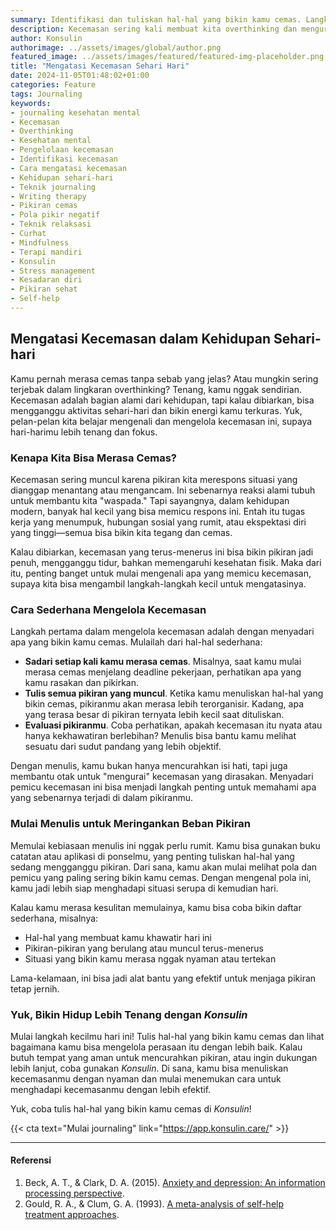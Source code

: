 ```yaml
---
summary: Identifikasi dan tuliskan hal-hal yang bikin kamu cemas. Langkah kecil ini bisa bantu kamu mengelola kecemasan sehari-hari dengan lebih baik.
description: Kecemasan sering kali membuat kita overthinking dan menguras energi. Salah satu cara untuk mengatasinya adalah dengan mengidentifikasi dan menuliskan hal-hal yang menjadi pemicu kecemasan. Menulis memungkinkan kita memproses pikiran dengan lebih terorganisir, mengurangi kecemasan, dan melihat situasi secara lebih objektif. Metode sederhana ini efektif membantu mengenali pola pikiran yang mengganggu dan membuka langkah untuk mengelola kecemasan dengan baik. Dengan bantuan platform seperti Konsulin, kamu bisa memiliki tempat aman untuk curhat dan belajar cara mengatasi kecemasan dengan lebih nyaman.
author: Konsulin
authorimage: ../assets/images/global/author.png
featured_image: ../assets/images/featured/featured-img-placeholder.png
title: "Mengatasi Kecemasan Sehari Hari"
date: 2024-11-05T01:48:02+01:00
categories: Feature
tags: Journaling
keywords:
- journaling kesehatan mental
- Kecemasan
- Overthinking
- Kesehatan mental
- Pengelolaan kecemasan
- Identifikasi kecemasan
- Cara mengatasi kecemasan
- Kehidupan sehari-hari
- Teknik journaling
- Writing therapy
- Pikiran cemas
- Pola pikir negatif
- Teknik relaksasi
- Curhat
- Mindfulness
- Terapi mandiri
- Konsulin
- Stress management
- Kesadaran diri
- Pikiran sehat
- Self-help
---
```


## Mengatasi Kecemasan dalam Kehidupan Sehari-hari

Kamu pernah merasa cemas tanpa sebab yang jelas? Atau mungkin sering terjebak dalam lingkaran overthinking? Tenang, kamu nggak sendirian. Kecemasan adalah bagian alami dari kehidupan, tapi kalau dibiarkan, bisa mengganggu aktivitas sehari-hari dan bikin energi kamu terkuras. Yuk, pelan-pelan kita belajar mengenali dan mengelola kecemasan ini, supaya hari-harimu lebih tenang dan fokus.

### Kenapa Kita Bisa Merasa Cemas?

Kecemasan sering muncul karena pikiran kita merespons situasi yang dianggap menantang atau mengancam. Ini sebenarnya reaksi alami tubuh untuk membantu kita "waspada." Tapi sayangnya, dalam kehidupan modern, banyak hal kecil yang bisa memicu respons ini. Entah itu tugas kerja yang menumpuk, hubungan sosial yang rumit, atau ekspektasi diri yang tinggi—semua bisa bikin kita tegang dan cemas. 

Kalau dibiarkan, kecemasan yang terus-menerus ini bisa bikin pikiran jadi penuh, mengganggu tidur, bahkan memengaruhi kesehatan fisik. Maka dari itu, penting banget untuk mulai mengenali apa yang memicu kecemasan, supaya kita bisa mengambil langkah-langkah kecil untuk mengatasinya.

### Cara Sederhana Mengelola Kecemasan

Langkah pertama dalam mengelola kecemasan adalah dengan menyadari apa yang bikin kamu cemas. Mulailah dari hal-hal sederhana: 

- **Sadari setiap kali kamu merasa cemas**. Misalnya, saat kamu mulai merasa cemas menjelang deadline pekerjaan, perhatikan apa yang kamu rasakan dan pikirkan.
- **Tulis semua pikiran yang muncul**. Ketika kamu menuliskan hal-hal yang bikin cemas, pikiranmu akan merasa lebih terorganisir. Kadang, apa yang terasa besar di pikiran ternyata lebih kecil saat dituliskan.
- **Evaluasi pikiranmu**. Coba perhatikan, apakah kecemasan itu nyata atau hanya kekhawatiran berlebihan? Menulis bisa bantu kamu melihat sesuatu dari sudut pandang yang lebih objektif.

Dengan menulis, kamu bukan hanya mencurahkan isi hati, tapi juga membantu otak untuk "mengurai" kecemasan yang dirasakan. Menyadari pemicu kecemasan ini bisa menjadi langkah penting untuk memahami apa yang sebenarnya terjadi di dalam pikiranmu.

### Mulai Menulis untuk Meringankan Beban Pikiran

Memulai kebiasaan menulis ini nggak perlu rumit. Kamu bisa gunakan buku catatan atau aplikasi di ponselmu, yang penting tuliskan hal-hal yang sedang mengganggu pikiran. Dari sana, kamu akan mulai melihat pola dan pemicu yang paling sering bikin kamu cemas. Dengan mengenal pola ini, kamu jadi lebih siap menghadapi situasi serupa di kemudian hari.

Kalau kamu merasa kesulitan memulainya, kamu bisa coba bikin daftar sederhana, misalnya:

- Hal-hal yang membuat kamu khawatir hari ini
- Pikiran-pikiran yang berulang atau muncul terus-menerus
- Situasi yang bikin kamu merasa nggak nyaman atau tertekan

Lama-kelamaan, ini bisa jadi alat bantu yang efektif untuk menjaga pikiran tetap jernih.

### Yuk, Bikin Hidup Lebih Tenang dengan *Konsulin*

Mulai langkah kecilmu hari ini! Tulis hal-hal yang bikin kamu cemas dan lihat bagaimana kamu bisa mengelola perasaan itu dengan lebih baik. Kalau butuh tempat yang aman untuk mencurahkan pikiran, atau ingin dukungan lebih lanjut, coba gunakan *Konsulin*. Di sana, kamu bisa menuliskan kecemasanmu dengan nyaman dan mulai menemukan cara untuk menghadapi kecemasanmu dengan lebih efektif.

Yuk, coba tulis hal-hal yang bikin kamu cemas di *Konsulin*!

{{< cta text="Mulai journaling" link="https://app.konsulin.care/" >}}

---

#### Referensi

1. Beck, A. T., & Clark, D. A. (2015). [Anxiety and depression: An information processing perspective](https://www.taylorfrancis.com/chapters/edit/10.4324/9781315674766-7/anxiety-depression-information-processing-perspective-aaron-beck-david-clark).
1. Gould, R. A., & Clum, G. A. (1993). [A meta-analysis of self-help treatment approaches](https://d1wqtxts1xzle7.cloudfront.net/85140934/0272-7358_2893_2990039-o20220429-1-lvcz3g-libre.pdf?1651201591=&response-content-disposition=inline%3B+filename%3DA_meta_analysis_of_self_help_treatment_a.pdf&Expires=1730771456&Signature=AvtStKfxynDt4Zgzos4WCoRI5-b4E~kyDczjOhIxcwFdVgmoZh0tWXBhylZnwSYKKbVo1Z14q6ThKtkg-ekIBGuCUZxDzn5GGAHKTZwutDwDJZ06bWQcV4Mp4zhK63z5JLX8Xp76nOFacsNZNHw3b9xlbPRJ2pGWcE3o20KSvVSCo~1v0SOvykL2b8L6WV8hBE9o575op-IRDFFEAtVsTTr4K7FwVSftAprJ58qfXQJw~JpghNek7nf-diIefpqbyhjLVBpjhvPojab618WFQ4lNZs5~SDnbupVwqgFE6iCVU~u3TQBCh9v0aibepI60zNhvn8gE-~OiGZkUdMzbMg__&Key-Pair-Id=APKAJLOHF5GGSLRBV4ZA).
